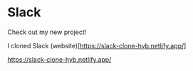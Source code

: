 # Slack

Check out my new project!

I cloned Slack (website)[https://slack-clone-hyb.netlify.app/]




https://slack-clone-hyb.netlify.app/
